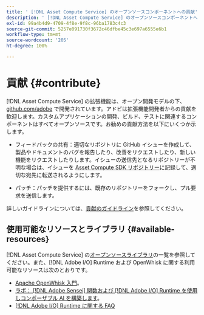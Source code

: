 ```yaml
---
title: ' [!DNL Asset Compute Service] のオープンソースコンポーネントへの貢献'
description: ' [!DNL Asset Compute Service] のオープンソースコンポーネントへの貢献。'
exl-id: 99a4b4d9-4709-4f8e-9f8c-96ba1783c4c3
source-git-commit: 5257e091730f3672c46dfbe45c3e697a6555e6b1
workflow-type: tm+mt
source-wordcount: '205'
ht-degree: 100%

---
```


# 貢献 {#contribute}

[!DNL Asset Compute Service] の拡張機能は、オープン開発モデルの下、[github.com/adobe](https://github.com/adobe) で開発されています。アドビは拡張機能開発者からの貢献を歓迎します。カスタムアプリケーションの開発、ビルド、テストに関連するコンポーネントはすべてオープンソースです。お勧めの貢献方法を以下にいくつか示します。

* フィードバックの共有：適切なリポジトリに GitHub イシューを作成して、製品やドキュメントのバグを報告したり、改善をリクエストしたり、新しい機能をリクエストしたりします。イシューの送信先となるリポジトリーが不明な場合は、イシューを [Asset Compute SDK リポジトリー](https://github.com/adobe/asset-compute-sdk)に記録して、適切な宛先に転送されるようにします。

* パッチ：パッチを提供するには、既存のリポジトリーをフォークし、プル要求を送信します。

詳しいガイドラインについては、[貢献のガイドライン](https://github.com/adobe/asset-compute-sdk/blob/master/.github/CONTRIBUTING.md)を参照してください。

## 使用可能なリソースとライブラリ {#available-resources}

[!DNL Asset Compute Service] の[オープンソースライブラリ](https://github.com/adobe/asset-compute-sdk#available-resources-and-libraries)の一覧を参照してください。また、[!DNL Adobe I/O] Runtime および OpenWhisk に関する利用可能なリソースは次のとおりです。

* [Apache OpenWhisk 入門](https://github.com/apache/incubator-openwhisk/tree/master/docs#getting-started-with-openwhisk)。
* [ラボ： [!DNL Adobe Sensei]  関数および  [!DNL Adobe I/O]  Runtime を使用しコンポーザブル AI を構築します](https://opensource.adobe.com/adobe-sensei-ai-functions/index.html)。
* [[!DNL Adobe I/O] Runtime に関する FAQ](https://www.adobe.io/apis/experienceplatform/runtime/docs.html#!adobedocs/adobeio-runtime/master/resources/faq.md)

<!-- **TBD** for post-release:
* Link to Adobe Developer App Builder open-source components.
* Issues in `aio` can be reported in Adobe Developer App Builder repos.
* Issues in asset-compute-sdk or devtool goes into the relevant repos from Nui.
-->
